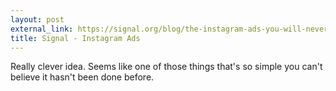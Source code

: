 ```yaml
---
layout: post
external_link: https://signal.org/blog/the-instagram-ads-you-will-never-see/
title: Signal - Instagram Ads
---
```


Really clever idea. Seems like one of those things that's so simple you can't believe it hasn't been done before.